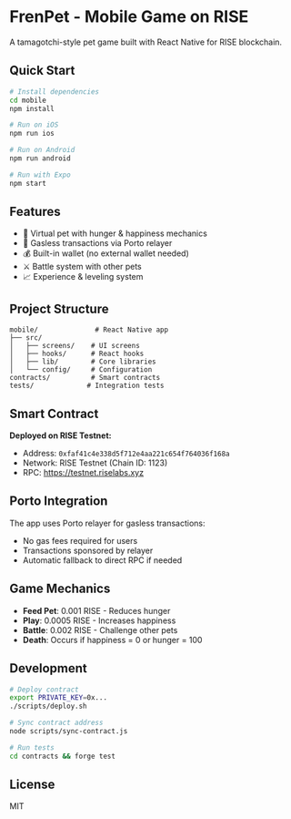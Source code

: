 # FrenPet - Mobile Game on RISE

A tamagotchi-style pet game built with React Native for RISE blockchain.

## Quick Start

```bash
# Install dependencies
cd mobile
npm install

# Run on iOS
npm run ios

# Run on Android  
npm run android

# Run with Expo
npm start
```

## Features

- 🐾 Virtual pet with hunger & happiness mechanics
- 🚀 Gasless transactions via Porto relayer
- 💰 Built-in wallet (no external wallet needed)
- ⚔️ Battle system with other pets
- 📈 Experience & leveling system

## Project Structure

```
mobile/              # React Native app
├── src/
│   ├── screens/    # UI screens
│   ├── hooks/      # React hooks  
│   ├── lib/        # Core libraries
│   └── config/     # Configuration
contracts/          # Smart contracts
tests/             # Integration tests
```

## Smart Contract

**Deployed on RISE Testnet:**
- Address: `0xfaf41c4e338d5f712e4aa221c654f764036f168a`
- Network: RISE Testnet (Chain ID: 1123)
- RPC: https://testnet.riselabs.xyz

## Porto Integration

The app uses Porto relayer for gasless transactions:
- No gas fees required for users
- Transactions sponsored by relayer
- Automatic fallback to direct RPC if needed

## Game Mechanics

- **Feed Pet**: 0.001 RISE - Reduces hunger
- **Play**: 0.0005 RISE - Increases happiness  
- **Battle**: 0.002 RISE - Challenge other pets
- **Death**: Occurs if happiness = 0 or hunger = 100

## Development

```bash
# Deploy contract
export PRIVATE_KEY=0x...
./scripts/deploy.sh

# Sync contract address
node scripts/sync-contract.js

# Run tests
cd contracts && forge test
```

## License

MIT